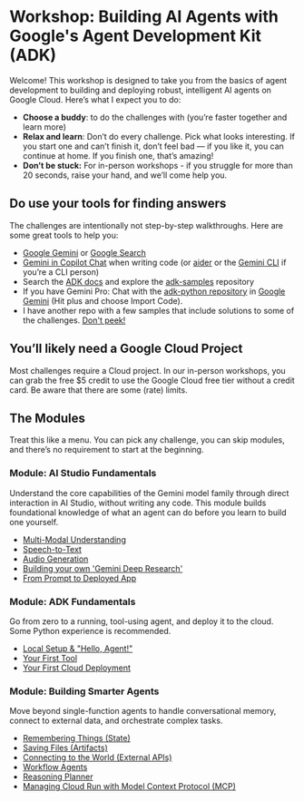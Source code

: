 # Workshop: Building AI Agents with Google's Agent Development Kit (ADK)

Welcome\! This workshop is designed to take you from the basics of agent development to building and deploying robust, intelligent AI agents on Google Cloud. Here’s what I expect you to do:

* **Choose a buddy**: to do the challenges with (you’re faster together and learn more)   
* **Relax and learn**: Don’t do every challenge. Pick what looks interesting. If you start one and can’t finish it, don’t feel bad — if you like it, you can continue at home. If you finish one, that’s amazing\!   
* **Don’t be stuck:** For in-person workshops - if you struggle for more than 20 seconds, raise your hand, and we’ll come help you.

## Do use your tools for finding answers

The challenges are intentionally not step-by-step walkthroughs. Here are some great tools to help you:

* [Google Gemini](https://gemini.google.com/) or [Google Search](https://www.google.com/)  
* [Gemini in Copilot Chat](https://docs.github.com/en/copilot/using-github-copilot/ai-models/using-gemini-in-github-copilot) when writing code (or [aider](https://aider.chat/) or the [Gemini CLI](https://github.com/google-gemini/gemini-cli) if you’re a CLI person)  
* Search the [ADK docs](https://google.github.io/adk-docs/) and explore the [adk-samples](https://github.com/google/adk-samples) repository
* If you have Gemini Pro: Chat with the [adk-python repository](https://github.com/google/adk-python) in [Google Gemini](https://gemini.google.com/) (Hit plus and choose Import Code).  
* I have another repo with a few samples that include solutions to some of the challenges. [Don't peek!](https://github.com/wietsevenema/adk-samples)

## You’ll likely need a Google Cloud Project

Most challenges require a Cloud project. In our in-person workshops, you can grab the free $5 credit to use the Google Cloud free tier without a credit card. Be aware that there are some (rate) limits. 

## The Modules
Treat this like a menu. You can pick any challenge, you can skip modules, and there’s no requirement to start at the beginning.

### Module: AI Studio Fundamentals
Understand the core capabilities of the Gemini model family through direct interaction in AI Studio, without writing any code. This module builds foundational knowledge of what an agent can do before you learn to build one yourself.
*   [Multi-Modal Understanding](modules/ai-studio-fundamentals/01-multi-modal-understanding.md)
*   [Speech-to-Text](modules/ai-studio-fundamentals/02-speech-to-text.md)
*   [Audio Generation](modules/ai-studio-fundamentals/03-audio-generation.md)
*   [Building your own 'Gemini Deep Research'](modules/ai-studio-fundamentals/04-gemini-deep-research.md)
*   [From Prompt to Deployed App](modules/ai-studio-fundamentals/05-prompt-to-app.md)

### Module: ADK Fundamentals
Go from zero to a running, tool-using agent, and deploy it to the cloud. Some Python experience is recommended.
*   [Local Setup & "Hello, Agent!"](modules/adk-fundamentals/01-local-setup.md)
*   [Your First Tool](modules/adk-fundamentals/02-first-tool.md)
*   [Your First Cloud Deployment](modules/adk-fundamentals/03-first-cloud-deployment.md)

### Module: Building Smarter Agents
Move beyond single-function agents to handle conversational memory, connect to external data, and orchestrate complex tasks.
*   [Remembering Things (State)](modules/building-smarter-agents/01-remembering-things.md)
*   [Saving Files (Artifacts)](modules/building-smarter-agents/02-saving-files.md)
*   [Connecting to the World (External APIs)](modules/building-smarter-agents/03-connecting-to-the-world.md)
*   [Workflow Agents](modules/building-smarter-agents/04-workflow-agents.md)
*   [Reasoning Planner](modules/building-smarter-agents/05-reasoning-planner.md)
*   [Managing Cloud Run with Model Context Protocol (MCP)](modules/building-smarter-agents/06-managing-cloud-run.md)

